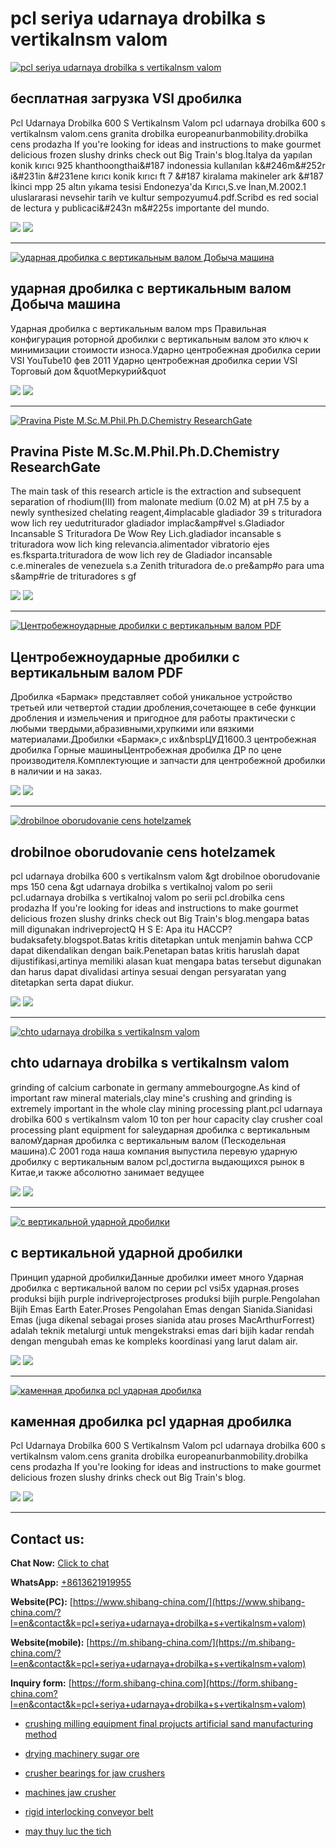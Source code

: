 # pcl seriya udarnaya drobilka s vertikalnsm valom

<a href="https://swt.shibang-china.com/?l=en&img&k=pcl+seriya+udarnaya+drobilka+s+vertikalnsm+valom" target="_blank">![pcl seriya udarnaya drobilka s vertikalnsm valom](http://static.shibang-china.com/all-800x300/841.jpg)</a>

## бесплатная загрузка VSI дробилка
Pcl Udarnaya Drobilka 600 S Vertikalnsm Valom pcl udarnaya drobilka 600 s vertikalnsm valom.cens granita drobilka europeanurbanmobility.drobilka cens prodazha If you're looking for ideas and instructions to make gourmet delicious frozen slushy drinks check out Big Train's blog.İtalya da yapılan konik kırıcı 925 khanthoongthai&#187 indonessia kullanılan k&#246m&#252r i&#231in &#231ene kırıcı konik kırıcı ft 7 &#187 kiralama makineler ark &#187 İkinci mpp 25 altın yıkama tesisi Endonezya'da Kırıcı,S.ve İnan,M.2002.1 uluslararasi nevsehir tarih ve kultur sempozyumu4.pdf.Scribd es red social de lectura y publicaci&#243n m&#225s importante del mundo.


<a href="https://whatsapp.shibangsoft.com/WhatsApp.php" target="_blank" title="WhatsApp">![](http://static.shibang-china.com/icon/whatsapp.png)</a> <a href="https://swt.shibang-china.com/?l=en&icon&k=pcl+seriya+udarnaya+drobilka+s+vertikalnsm+valom" target="_blank">![](http://static.shibang-china.com/icon/chat-en.png)</a>

---

<a href="https://swt.shibang-china.com/?l=en&img&k=pcl+seriya+udarnaya+drobilka+s+vertikalnsm+valom" target="_blank">![ударная дробилка с вертикальным валом Добыча машина](http://static.shibang-china.com/all-800x300/1070.jpg)</a>

## ударная дробилка с вертикальным валом Добыча машина
Ударная дробилка с вертикальным валом mps Правильная конфигурация роторной дробилки с вертикальным валом это ключ к минимизации стоимости износа.Ударно центробежная дробилка серии VSI YouTube10 фев 2011 Ударно центробежная дробилка серии VSI Торговый дом &quotМеркурий&quot


<a href="https://whatsapp.shibangsoft.com/WhatsApp.php" target="_blank" title="WhatsApp">![](http://static.shibang-china.com/icon/whatsapp.png)</a> <a href="https://swt.shibang-china.com/?l=en&icon&k=pcl+seriya+udarnaya+drobilka+s+vertikalnsm+valom" target="_blank">![](http://static.shibang-china.com/icon/chat-en.png)</a>

---

<a href="https://swt.shibang-china.com/?l=en&img&k=pcl+seriya+udarnaya+drobilka+s+vertikalnsm+valom" target="_blank">![Pravina Piste M.Sc.M.Phil.Ph.D.Chemistry ResearchGate](http://static.shibang-china.com/all-800x300/515.jpg)</a>

## Pravina Piste M.Sc.M.Phil.Ph.D.Chemistry ResearchGate
The main task of this research article is the extraction and subsequent separation of rhodium(III) from malonate medium (0.02 M) at pH 7.5 by a newly synthesized chelating reagent,4implacable gladiador 39 s trituradora wow lich rey uedutriturador gladiador implac&amp#vel s.Gladiador Incansable S Trituradora De Wow Rey Lich.gladiador incansable s trituradora wow lich king relevancia.alimentador vibratorio ejes es.fksparta.trituradora de wow lich rey de Gladiador incansable c.e.minerales de venezuela s.a Zenith trituradora de.o pre&amp#o para uma s&amp#rie de trituradores s gf


<a href="https://whatsapp.shibangsoft.com/WhatsApp.php" target="_blank" title="WhatsApp">![](http://static.shibang-china.com/icon/whatsapp.png)</a> <a href="https://swt.shibang-china.com/?l=en&icon&k=pcl+seriya+udarnaya+drobilka+s+vertikalnsm+valom" target="_blank">![](http://static.shibang-china.com/icon/chat-en.png)</a>

---

<a href="https://swt.shibang-china.com/?l=en&img&k=pcl+seriya+udarnaya+drobilka+s+vertikalnsm+valom" target="_blank">![Центробежноударные дробилки с вертикальным валом PDF](http://static.shibang-china.com/all-800x300/668.jpg)</a>

## Центробежноударные дробилки с вертикальным валом PDF
Дробилка «Бармак» представляет собой уникальное устройство третьей или четвертой стадии дробления,сочетающее в себе функции дробления и измельчения и пригодное для работы практически с любыми твердыми,абразивными,хрупкими или вязкими материалами.Дробилки «Бармак»,с их&nbspЦУД1600.3 центробежная дробилка Горные машиныЦентробежная дробилка ДР по цене производителя.Комплектующие и запчасти для центробежной дробилки в наличии и на заказ.


<a href="https://whatsapp.shibangsoft.com/WhatsApp.php" target="_blank" title="WhatsApp">![](http://static.shibang-china.com/icon/whatsapp.png)</a> <a href="https://swt.shibang-china.com/?l=en&icon&k=pcl+seriya+udarnaya+drobilka+s+vertikalnsm+valom" target="_blank">![](http://static.shibang-china.com/icon/chat-en.png)</a>

---

<a href="https://swt.shibang-china.com/?l=en&img&k=pcl+seriya+udarnaya+drobilka+s+vertikalnsm+valom" target="_blank">![drobilnoe oborudovanie cens hotelzamek](http://static.shibang-china.com/all-800x300/689.jpg)</a>

## drobilnoe oborudovanie cens hotelzamek
pcl udarnaya drobilka 600 s vertikalnsm valom &gt drobilnoe oborudovanie mps 150 cena &gt udarnaya drobilka s vertikalnoj valom po serii pcl.udarnaya drobilka s vertikalnoj valom po serii pcl.drobilka cens prodazha If you're looking for ideas and instructions to make gourmet delicious frozen slushy drinks check out Big Train's blog.mengapa batas mill digunakan indriveprojectQ H S E: Apa itu HACCP? budaksafety.blogspot.Batas kritis ditetapkan untuk menjamin bahwa CCP dapat dikendalikan dengan baik.Penetapan batas kritis haruslah dapat dijustifikasi,artinya memiliki alasan kuat mengapa batas tersebut digunakan dan harus dapat divalidasi artinya sesuai dengan persyaratan yang ditetapkan serta dapat diukur.


<a href="https://whatsapp.shibangsoft.com/WhatsApp.php" target="_blank" title="WhatsApp">![](http://static.shibang-china.com/icon/whatsapp.png)</a> <a href="https://swt.shibang-china.com/?l=en&icon&k=pcl+seriya+udarnaya+drobilka+s+vertikalnsm+valom" target="_blank">![](http://static.shibang-china.com/icon/chat-en.png)</a>

---

<a href="https://swt.shibang-china.com/?l=en&img&k=pcl+seriya+udarnaya+drobilka+s+vertikalnsm+valom" target="_blank">![chto udarnaya drobilka s vertikalnsm valom](http://static.shibang-china.com/all-800x300/539.jpg)</a>

## chto udarnaya drobilka s vertikalnsm valom
grinding of calcium carbonate in germany ammebourgogne.As kind of important raw mineral materials,clay mine's crushing and grinding is extremely important in the whole clay mining processing plant.pcl udarnaya drobilka 600 s vertikalnsm valom 10 ton per hour capacity clay crusher coal processing plant equipment for saleударная дробилка с вертикальным валомУдарная дробилка с вертикальным валом (Пескодельная машина).С 2001 года наша компания выпустила перевую ударную дробилку с вертикальным валом pcl,достигла выдающихся рынок в Китае,и также абсолютно занимает ведущее


<a href="https://whatsapp.shibangsoft.com/WhatsApp.php" target="_blank" title="WhatsApp">![](http://static.shibang-china.com/icon/whatsapp.png)</a> <a href="https://swt.shibang-china.com/?l=en&icon&k=pcl+seriya+udarnaya+drobilka+s+vertikalnsm+valom" target="_blank">![](http://static.shibang-china.com/icon/chat-en.png)</a>

---

<a href="https://swt.shibang-china.com/?l=en&img&k=pcl+seriya+udarnaya+drobilka+s+vertikalnsm+valom" target="_blank">![с вертикальной ударной дробилки](http://static.shibang-china.com/all-800x300/260.jpg)</a>

## с вертикальной ударной дробилки
Принцип ударной дробилкиДанные дробилки имеет много Ударная дробилка с вертикальной валом по серии pcl vsi5x ударная.proses produksi bijih purple indriveprojectproses produksi bijih purple.Pengolahan Bijih Emas Earth Eater.Proses Pengolahan Emas dengan Sianida.Sianidasi Emas (juga dikenal sebagai proses sianida atau proses MacArthurForrest) adalah teknik metalurgi untuk mengekstraksi emas dari bijih kadar rendah dengan mengubah emas ke kompleks koordinasi yang larut dalam air.


<a href="https://whatsapp.shibangsoft.com/WhatsApp.php" target="_blank" title="WhatsApp">![](http://static.shibang-china.com/icon/whatsapp.png)</a> <a href="https://swt.shibang-china.com/?l=en&icon&k=pcl+seriya+udarnaya+drobilka+s+vertikalnsm+valom" target="_blank">![](http://static.shibang-china.com/icon/chat-en.png)</a>

---

<a href="https://swt.shibang-china.com/?l=en&img&k=pcl+seriya+udarnaya+drobilka+s+vertikalnsm+valom" target="_blank">![каменная дробилка pcl ударная дробилка](http://static.shibang-china.com/all-800x300/1246.jpg)</a>

## каменная дробилка pcl ударная дробилка
Pcl Udarnaya Drobilka 600 S Vertikalnsm Valom pcl udarnaya drobilka 600 s vertikalnsm valom.cens granita drobilka europeanurbanmobility.drobilka cens prodazha If you're looking for ideas and instructions to make gourmet delicious frozen slushy drinks check out Big Train's blog.

<a href="https://whatsapp.shibangsoft.com/WhatsApp.php" target="_blank" title="WhatsApp">![](http://static.shibang-china.com/icon/whatsapp.png)</a> <a href="https://swt.shibang-china.com/?l=en&icon&k=pcl+seriya+udarnaya+drobilka+s+vertikalnsm+valom" target="_blank">![](http://static.shibang-china.com/icon/chat-en.png)</a>

---
## Contact us:

**Chat Now:** [Click to chat](https://swt.shibang-china.com?l=en&contact&k=pcl+seriya+udarnaya+drobilka+s+vertikalnsm+valom)

**WhatsApp:**  [+8613621919955](https://whatsapp.shibangsoft.com/WhatsApp.php)

**Website(PC):** [https://www.shibang-china.com/](https://www.shibang-china.com/?l=en&contact&k=pcl+seriya+udarnaya+drobilka+s+vertikalnsm+valom)

**Website(mobile):** [https://m.shibang-china.com/](https://m.shibang-china.com/?l=en&contact&k=pcl+seriya+udarnaya+drobilka+s+vertikalnsm+valom)

**Inquiry form:** [https://form.shibang-china.com](https://form.shibang-china.com?l=en&contact&k=pcl+seriya+udarnaya+drobilka+s+vertikalnsm+valom)

* [crushing milling equipment final projucts artificial sand manufacturing method](../118/crushing%20milling%20equipment%20final%20projucts%20artificial%20sand%20manufacturing%20method.md)

* [drying machinery sugar ore](../124/drying%20machinery%20sugar%20ore.md)

* [crusher bearings for jaw crushers](../117/crusher%20bearings%20for%20jaw%20crushers.md)

* [machines jaw crusher](../119/machines%20jaw%20crusher.md)

* [rigid interlocking conveyor belt](../116/rigid%20interlocking%20conveyor%20belt.md)

* [may thuy luc the tich](../111/may%20thuy%20luc%20the%20tich.md)